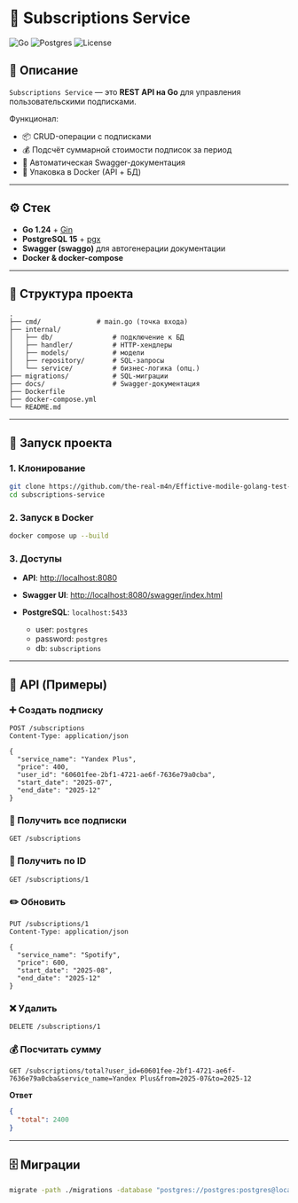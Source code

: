 

# 📌 Subscriptions Service

![Go](https://img.shields.io/badge/Go-1.24-blue)
![Postgres](https://img.shields.io/badge/Postgres-15-blueviolet)
![License](https://img.shields.io/badge/license-MIT-green)

## 📖 Описание

`Subscriptions Service` — это **REST API на Go** для управления пользовательскими подписками.

Функционал:

* 📦 CRUD-операции с подписками
* 💰 Подсчёт суммарной стоимости подписок за период
* 📑 Автоматическая Swagger-документация
* 🐳 Упаковка в Docker (API + БД)

---

## ⚙️ Стек

* **Go 1.24** + [Gin](https://github.com/gin-gonic/gin)
* **PostgreSQL 15** + [pgx](https://github.com/jackc/pgx)
* **Swagger (swaggo)** для автогенерации документации
* **Docker & docker-compose**

---

## 📂 Структура проекта

```
.
├── cmd/              # main.go (точка входа)
├── internal/
│   ├── db/               # подключение к БД
│   ├── handler/          # HTTP-хендлеры
│   ├── models/           # модели
│   ├── repository/       # SQL-запросы
│   └── service/          # бизнес-логика (опц.)
├── migrations/           # SQL-миграции
├── docs/                 # Swagger-документация
├── Dockerfile
├── docker-compose.yml
└── README.md
```

---

## 🚀 Запуск проекта

### 1. Клонирование

```bash
git clone https://github.com/the-real-m4n/Effictive-modile-golang-test-task.git
cd subscriptions-service
```

### 2. Запуск в Docker

```bash
docker compose up --build
```

### 3. Доступы

* **API**: [http://localhost:8080](http://localhost:8080)
* **Swagger UI**: [http://localhost:8080/swagger/index.html](http://localhost:8080/swagger/index.html)
* **PostgreSQL**: `localhost:5433`

  * user: `postgres`
  * password: `postgres`
  * db: `subscriptions`

---

## 📖 API (Примеры)

### ➕ Создать подписку

```http
POST /subscriptions
Content-Type: application/json

{
  "service_name": "Yandex Plus",
  "price": 400,
  "user_id": "60601fee-2bf1-4721-ae6f-7636e79a0cba",
  "start_date": "2025-07",
  "end_date": "2025-12"
}
```

### 📜 Получить все подписки

```http
GET /subscriptions
```

### 🔎 Получить по ID

```http
GET /subscriptions/1
```

### ✏️ Обновить

```http
PUT /subscriptions/1
Content-Type: application/json

{
  "service_name": "Spotify",
  "price": 600,
  "start_date": "2025-08",
  "end_date": "2025-12"
}
```

### ❌ Удалить

```http
DELETE /subscriptions/1
```

### 💰 Посчитать сумму

```http
GET /subscriptions/total?user_id=60601fee-2bf1-4721-ae6f-7636e79a0cba&service_name=Yandex Plus&from=2025-07&to=2025-12
```

**Ответ**

```json
{
  "total": 2400
}
```

---

## 🗄️ Миграции

```bash
migrate -path ./migrations -database "postgres://postgres:postgres@localhost:5433/subscriptions?sslmode=disable" up
```
